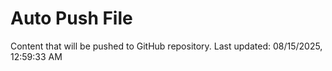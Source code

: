 # Auto Push File

Content that will be pushed to GitHub repository.
Last updated: 08/15/2025, 12:59:33 AM